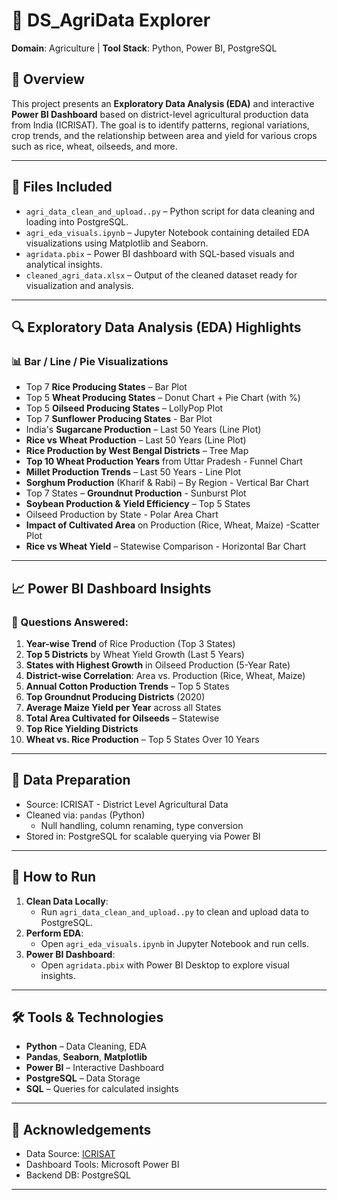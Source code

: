 # 🌾 DS_AgriData Explorer

**Domain**: Agriculture | **Tool Stack**: Python, Power BI, PostgreSQL

## 📌 Overview

This project presents an **Exploratory Data Analysis (EDA)** and interactive **Power BI Dashboard** based on district-level agricultural production data from India (ICRISAT). The goal is to identify patterns, regional variations, crop trends, and the relationship between area and yield for various crops such as rice, wheat, oilseeds, and more.

---

## 📁 Files Included

- `agri_data_clean_and_upload..py` – Python script for data cleaning and loading into PostgreSQL.
- `agri_eda_visuals.ipynb` – Jupyter Notebook containing detailed EDA visualizations using Matplotlib and Seaborn.
- `agridata.pbix` – Power BI dashboard with SQL-based visuals and analytical insights.
- `cleaned_agri_data.xlsx` – Output of the cleaned dataset ready for visualization and analysis.

---

## 🔍 Exploratory Data Analysis (EDA) Highlights

### 📊 Bar / Line / Pie Visualizations

- Top 7 **Rice Producing States** – Bar Plot  
- Top 5 **Wheat Producing States** – Donut Chart + Pie Chart (with %)
- Top 5 **Oilseed Producing States** – LollyPop Plot
- Top 7 **Sunflower Producing States** - Bar Plot
- India's **Sugarcane Production** – Last 50 Years (Line Plot)
- **Rice vs Wheat Production** – Last 50 Years (Line Plot)
- **Rice Production by West Bengal Districts** – Tree Map
- **Top 10 Wheat Production Years** from Uttar Pradesh - Funnel Chart
- **Millet Production Trends** – Last 50 Years - Line Plot
- **Sorghum Production** (Kharif & Rabi) – By Region - Vertical Bar Chart
- Top 7 States – **Groundnut Production** - Sunburst Plot
- **Soybean Production & Yield Efficiency** – Top 5 States
- Oilseed Production by State - Polar Area Chart
- **Impact of Cultivated Area** on Production (Rice, Wheat, Maize) -Scatter Plot
- **Rice vs Wheat Yield** – Statewise Comparison - Horizontal Bar Chart

---

## 📈 Power BI Dashboard Insights

### 🔎 Questions Answered:

1. **Year-wise Trend** of Rice Production (Top 3 States)
2. **Top 5 Districts** by Wheat Yield Growth (Last 5 Years)
3. **States with Highest Growth** in Oilseed Production (5-Year Rate)
4. **District-wise Correlation**: Area vs. Production (Rice, Wheat, Maize)
5. **Annual Cotton Production Trends** – Top 5 States
6. **Top Groundnut Producing Districts** (2020)
7. **Average Maize Yield per Year** across all States
8. **Total Area Cultivated for Oilseeds** – Statewise
9. **Top Rice Yielding Districts**
10. **Wheat vs. Rice Production** – Top 5 States Over 10 Years

---

## 🧹 Data Preparation

- Source: ICRISAT - District Level Agricultural Data
- Cleaned via: `pandas` (Python)
  - Null handling, column renaming, type conversion
- Stored in: PostgreSQL for scalable querying via Power BI

---

## 🚀 How to Run

1. **Clean Data Locally**:
   - Run `agri_data_clean_and_upload..py` to clean and upload data to PostgreSQL.
2. **Perform EDA**:
   - Open `agri_eda_visuals.ipynb` in Jupyter Notebook and run cells.
3. **Power BI Dashboard**:
   - Open `agridata.pbix` with Power BI Desktop to explore visual insights.

---

## 🛠 Tools & Technologies

- **Python** – Data Cleaning, EDA
- **Pandas**, **Seaborn**, **Matplotlib**
- **Power BI** – Interactive Dashboard
- **PostgreSQL** – Data Storage
- **SQL** – Queries for calculated insights

---

## 🙌 Acknowledgements

- Data Source: [ICRISAT](https://www.icrisat.org/)
- Dashboard Tools: Microsoft Power BI
- Backend DB: PostgreSQL

---




